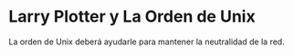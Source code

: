 #  Larry Plotter y La Orden de Unix

La orden de Unix deberá ayudarle para mantener la neutralidad de la red.
